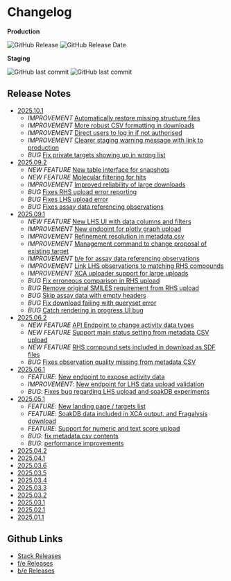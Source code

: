 
# Changelog

**Production**

![GitHub Release](https://img.shields.io/github/v/release/xchem/fragalysis-stack?display_name=tag&style=for-the-badge&label=production%20version&link=https%3A%2F%2Fgithub.com%2Fxchem%2Ffragalysis-stack%2Freleases)
![GitHub Release Date](https://img.shields.io/github/release-date/xchem/fragalysis-stack?style=for-the-badge&label=released%20&link=https%3A%2F%2Fgithub.com%2Fxchem%2Ffragalysis-stack%2Freleases)

**Staging**

![GitHub last commit](https://img.shields.io/github/last-commit/xchem/fragalysis-backend?style=for-the-badge&label=last%20b%2Fe%20update)
![GitHub last commit](https://img.shields.io/github/last-commit/xchem/fragalysis-frontend?style=for-the-badge&label=last%20f%2Fe%20update)



## Release Notes

- [2025.10.1](https://github.com/xchem/fragalysis-stack/releases/tag/2025.10.1)
	* _IMPROVEMENT_ [Automatically restore missing structure files](https://github.com/m2ms/fragalysis-frontend/issues/1609)
	* _IMPROVEMENT_ [More robust CSV formatting in downloads](https://github.com/m2ms/fragalysis-frontend/issues/1910)
	* _IMPROVEMENT_ [Direct users to log in if not authorised](https://github.com/m2ms/fragalysis-frontend/issues/1716)
	* _IMPROVEMENT_ [Clearer staging warning message with link to production](https://github.com/m2ms/fragalysis-frontend/issues/1716)
	* _BUG_ [Fix private targets showing up in wrong list](https://github.com/m2ms/fragalysis-frontend/issues/1902)
- [2025.09.2](https://github.com/xchem/fragalysis-stack/releases/tag/2025.09.2)
	* _NEW FEATURE_ [New table interface for snapshots](https://github.com/m2ms/fragalysis-frontend/issues/1734)
	* _NEW FEATURE_ [Molecular filtering for hits](https://github.com/m2ms/fragalysis-frontend/issues/1820)
	* _IMPROVEMENT_ [Improved reliability of large downloads](https://github.com/m2ms/fragalysis-frontend/issues/1859)
	* _BUG_ [Fixes RHS upload error reporting](https://github.com/m2ms/fragalysis-frontend/issues/1904)
	* _BUG_ [Fixes LHS upload error](https://github.com/m2ms/fragalysis-frontend/issues/1903)
	* _BUG_ [Fixes assay data referencing observations](https://github.com/m2ms/fragalysis-frontend/issues/1847)
- [2025.09.1](https://github.com/xchem/fragalysis-stack/releases/tag/2025.09.1)
	* _NEW FEATURE_ [New LHS UI with data columns and filters](https://github.com/m2ms/fragalysis-frontend/issues/1417)
	* _IMPROVEMENT_ [New endpoint for plotly graph upload](https://github.com/m2ms/fragalysis-frontend/issues/1817)
	* _IMPROVEMENT_ [Refinement resolution in metadata.csv](https://github.com/m2ms/fragalysis-frontend/issues/1831)
	* _IMPROVEMENT_ [Management command to change proposal of existing target](https://github.com/m2ms/fragalysis-frontend/issues/1515)
	* _IMPROVEMENT_ [b/e for assay data referencing observations](https://github.com/m2ms/fragalysis-frontend/issues/1847)
	* _IMPROVEMENT_ [Link LHS observations to matching RHS compounds](https://github.com/m2ms/fragalysis-frontend/issues/1591)
	* _IMPROVEMENT_ [XCA uploader support for large uploads](https://github.com/m2ms/fragalysis-frontend/issues/1872)
	* _BUG_ [Fix erroneous comparison in RHS upload](https://github.com/m2ms/fragalysis-frontend/issues/1840)
	* _BUG_ [Remove original SMILES requirement from RHS upload](https://github.com/m2ms/fragalysis-frontend/issues/1846)
	* _BUG_ [Skip assay data with empty headers](https://github.com/m2ms/fragalysis-frontend/issues/1851)
	* _BUG_ [Fix download failing with queryset error](https://github.com/m2ms/fragalysis-frontend/issues/1879)
	* _BUG_ [Catch rendering in progress UI bug](https://github.com/m2ms/fragalysis-frontend/issues/1828)
- [2025.06.2](https://github.com/xchem/fragalysis-stack/releases/tag/2025.06.2)
	* _NEW FEATURE_ [API Endpoint to change activity data types](https://github.com/m2ms/fragalysis-frontend/issues/1797)
	* _NEW FEATURE_ [Support main status setting from metadata CSV upload](https://github.com/m2ms/fragalysis-frontend/issues/1807)
	* _NEW FEATURE_ [RHS compound sets included in download as SDF files](https://github.com/m2ms/fragalysis-frontend/issues/1583)
	* _BUG_ [Fixes observation quality missing from metadata CSV](https://github.com/m2ms/fragalysis-frontend/issues/1804)
- [2025.06.1](https://github.com/xchem/fragalysis-stack/releases/tag/2025.06.1)
	- *FEATURE*: [New endpoint to expose activity data](https://github.com/m2ms/fragalysis-frontend/issues/1780)
	- *IMPROVEMENT*: [New endpoint for LHS data upload validation](https://github.com/m2ms/fragalysis-frontend/issues/1774)
	- *BUG*: [Fixes bug regarding LHS upload and soakDB experiments](https://github.com/m2ms/fragalysis-frontend/issues/1785)
- [2025.05.1](https://github.com/xchem/fragalysis-stack/releases/tag/2025.05.1)
	- *FEATURE*: [New landing page / targets list](https://github.com/m2ms/fragalysis-frontend/issues/1565)
	- *FEATURE*: [SoakDB data included in XCA output, and Fragalysis download](https://github.com/m2ms/fragalysis-frontend/issues/1768)
	- *FEATURE*: [Support for numeric and text score upload](https://github.com/m2ms/fragalysis-frontend/issues/1683)
	- *BUG*: [fix metadata.csv contents](https://github.com/m2ms/fragalysis-frontend/issues/1763)
	- *BUG*: [performance improvements](https://github.com/m2ms/fragalysis-frontend/issues/1761)
- [2025.04.2](https://github.com/xchem/fragalysis-stack/releases/tag/2025.04.2)
- [2025.04.1](https://github.com/xchem/fragalysis-stack/releases/tag/2025.04.1)
- [2025.03.6](https://github.com/xchem/fragalysis-stack/releases/tag/2025.03.6)
- [2025.03.5](https://github.com/xchem/fragalysis-stack/releases/tag/2025.03.5)
- [2025.03.4](https://github.com/xchem/fragalysis-stack/releases/tag/2025.03.4)
- [2025.03.3](https://github.com/xchem/fragalysis-stack/releases/tag/2025.03.3)
- [2025.03.2](https://github.com/xchem/fragalysis-stack/releases/tag/2025.03.2)
- [2025.03.1](https://github.com/xchem/fragalysis-stack/releases/tag/2025.03.1)
- [2025.02.1](https://github.com/xchem/fragalysis-stack/releases/tag/2025.02.1)
- [2025.01.1](https://github.com/xchem/fragalysis-stack/releases/tag/2025.01.1)

## Github Links

- [Stack Releases](https://github.com/xchem/fragalysis-stack/releases)
- [f/e Releases](https://github.com/xchem/fragalysis-frontend/releases)
- [b/e Releases](https://github.com/xchem/fragalysis-backend/releases)